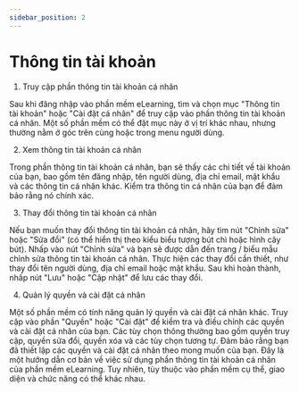 ```yaml
---
sidebar_position: 2
---
```


# Thông tin tài khoản

 1. Truy cập phần thông tin tài khoản cá nhân

Sau khi đăng nhập vào phần mềm eLearning, tìm và chọn mục "Thông tin tài khoản" hoặc "Cài đặt cá nhân" để truy cập vào phần thông tin tài khoản cá nhân.
Một số phần mềm có thể đặt mục này ở vị trí khác nhau, nhưng thường nằm ở góc trên cùng hoặc trong menu người dùng.

2. Xem thông tin tài khoản cá nhân

Trong phần thông tin tài khoản cá nhân, bạn sẽ thấy các chi tiết về tài khoản của bạn, bao gồm tên đăng nhập, tên người dùng, địa chỉ email, mật khẩu và các thông tin cá nhân khác.
Kiểm tra thông tin cá nhân của bạn để đảm bảo rằng nó chính xác.

3. Thay đổi thông tin tài khoản cá nhân

Nếu bạn muốn thay đổi thông tin tài khoản cá nhân, hãy tìm nút "Chỉnh sửa" hoặc "Sửa đổi" (có thể hiển thị theo kiểu biểu tượng bút chì hoặc hình cây bút).
Nhấp vào nút "Chỉnh sửa" và bạn sẽ được dẫn đến trang / biểu mẫu chỉnh sửa thông tin tài khoản cá nhân.
Thực hiện các thay đổi cần thiết, như thay đổi tên người dùng, địa chỉ email hoặc mật khẩu.
Sau khi hoàn thành, nhấp nút "Lưu" hoặc "Cập nhật" để lưu các thay đổi.

4. Quản lý quyền và cài đặt cá nhân

Một số phần mềm có tính năng quản lý quyền và cài đặt cá nhân khác.
Truy cập vào phần "Quyền" hoặc "Cài đặt" để kiểm tra và điều chỉnh các quyền và cài đặt cá nhân của bạn.
Các tùy chọn thông thường bao gồm quyền truy cập, quyền sửa đổi, quyền xóa và các tùy chọn tương tự.
Đảm bảo rằng bạn đã thiết lập các quyền và cài đặt cá nhân theo mong muốn của bạn.
Đây là một hướng dẫn cơ bản về việc sử dụng phần thông tin tài khoản cá nhân của phần mềm eLearning. Tuy nhiên, tùy thuộc vào phần mềm cụ thể, giao diện và chức năng có thể khác nhau.